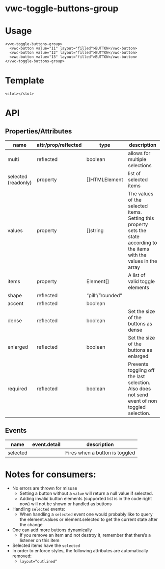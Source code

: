 # vwc-toggle-buttons-group


# Usage


```
<vwc-toggle-buttons-group>
  <vwc-button value="11" layout="filled">BUTTON</vwc-button>
  <vwc-button value="12" layout="filled">BUTTON</vwc-button>
  <vwc-button value="13" layout="filled">BUTTON</vwc-button>
</vwc-toggle-buttons-group>
```



# Template


```
<slot></slot>
```



# API


## Properties/Attributes

|name|attr/prop/reflected|type|description|
|--- |--- |--- |--- |
|multi|reflected|boolean|allows for multiple selections|
|selected (readonly)|property|[]HTMLElement|list of selected items|
|values|property|[]string|The values of the selected items. Setting this property sets the state according to the items with the values in the array|
|items|property|Element[]|A list of valid toggle elements|
|shape|reflected|“pill”/”rounded”||
|accent|reflected|boolean||
|dense|reflected|boolean|Set the size of the buttons as dense|
|enlarged|reflected|boolean|Set the size of the buttons as enlarged|
|required|reflected|boolean|Prevents toggling off the last selection. Also does not send event of non toggled selection.|



## Events


|name|event.detail|description|
|--- |--- |--- |
|selected||Fires when a button is toggled|



# Notes for consumers:



*   No errors are thrown for misuse
	*   Setting a button without a `value` will return a null value if selected.
	*   Adding invalid button elements (supported list is in the code right now) will not be shown or handled as buttons
*   Handling `selected` events:
	*   When handling a `selected` event one would probably like to query the element.values or element.selected to get the current state after the change
*   One can add more buttons dynamically
	*   If you remove an item and not destroy it, remember that there’s a listener on this item
*   Selected items have the `selected`
*   In order to enforce styles, the following attributes are automatically removed:
	*   `layout=”outlined”`
